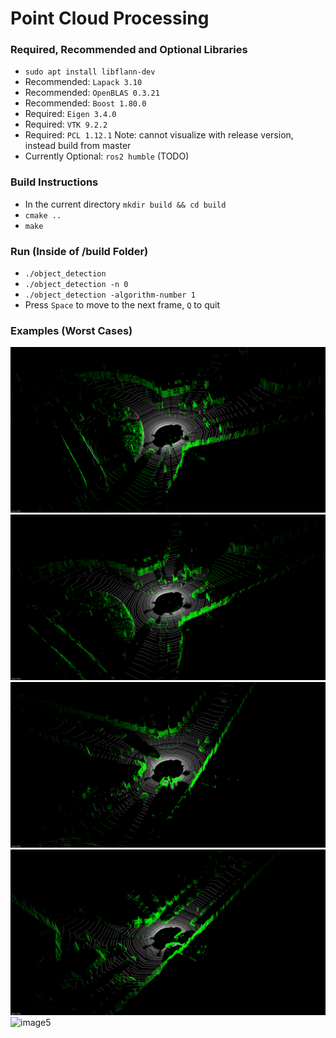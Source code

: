 # Point Cloud Processing

### Required, Recommended and Optional Libraries
- `sudo apt install libflann-dev`
- Recommended: `Lapack 3.10`
- Recommended: `OpenBLAS 0.3.21`
- Recommended: `Boost 1.80.0`
- Required: `Eigen 3.4.0`
- Required: `VTK 9.2.2`
- Required: `PCL 1.12.1` Note: cannot visualize with release version, instead build from master
- Currently Optional: `ros2 humble` (TODO)

### Build Instructions
- In the current directory `mkdir build && cd build`
- `cmake ..`
- `make`

### Run (Inside of /build Folder)
- `./object_detection`
- `./object_detection -n 0`
- `./object_detection -algorithm-number 1`
- Press `Space` to move to the next frame, `Q` to quit

### Examples (Worst Cases)
![image1](https://github.com/ysimonov/point_cloud_processing/blob/main/images/1.png)
![image2](https://github.com/ysimonov/point_cloud_processing/blob/main/images/2.png)
![image3](https://github.com/ysimonov/point_cloud_processing/blob/main/images/3.png)
![image4](https://github.com/ysimonov/point_cloud_processing/blob/main/images/4.png)
![image5](https://github.com/ysimonov/point_cloud_processing/blob/main/images/recording.gif)
